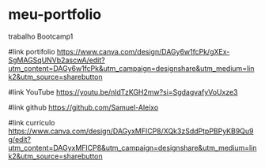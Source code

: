 # meu-portfolio
trabalho Bootcamp1

#link portifolio
https://www.canva.com/design/DAGy6w1fcPk/gXEx-SgMAGSqUNVb2ascwA/edit?utm_content=DAGy6w1fcPk&utm_campaign=designshare&utm_medium=link2&utm_source=sharebutton

#link YouTube 
https://youtu.be/nldTzKGH2mw?si=SgdagvafyVoUxze3

#link github
https://github.com/Samuel-Aleixo

#link currículo
https://www.canva.com/design/DAGyxMFICP8/XQk3zSddPtpPBPyKB9Qu9g/edit?utm_content=DAGyxMFICP8&utm_campaign=designshare&utm_medium=link2&utm_source=sharebutton

